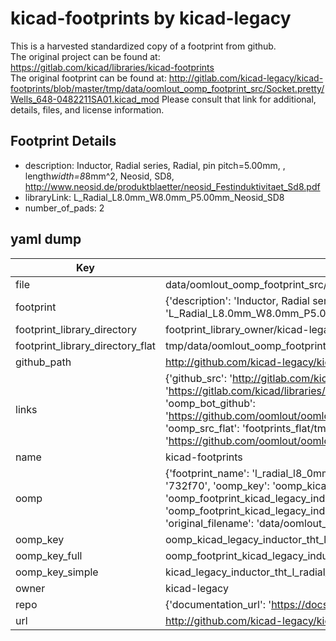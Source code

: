 # kicad-footprints by kicad-legacy  
This is a harvested standardized copy of a footprint from github.  
The original project can be found at:  
https://gitlab.com/kicad/libraries/kicad-footprints  
The original footprint can be found at:
http://gitlab.com/kicad-legacy/kicad-footprints/blob/master/tmp/data/oomlout_oomp_footprint_src/Socket.pretty/Wells_648-0482211SA01.kicad_mod
Please consult that link for additional, details, files, and license information.  
## Footprint Details
* description: Inductor, Radial series, Radial, pin pitch=5.00mm, , length*width=8*8mm^2, Neosid, SD8, http://www.neosid.de/produktblaetter/neosid_Festinduktivitaet_Sd8.pdf  
* libraryLink: L_Radial_L8.0mm_W8.0mm_P5.00mm_Neosid_SD8  
* number_of_pads: 2  
## yaml dump  
| Key | Value |  
| --- | --- |  
| file | data/oomlout_oomp_footprint_src/kicad-footprints/Inductor_THT.pretty/L_Radial_L8.0mm_W8.0mm_P5.00mm_Neosid_SD8.kicad_mod |  
| footprint | {'description': 'Inductor, Radial series, Radial, pin pitch=5.00mm, , length*width=8*8mm^2, Neosid, SD8, http://www.neosid.de/produktblaetter/neosid_Festinduktivitaet_Sd8.pdf', 'libraryLink': 'L_Radial_L8.0mm_W8.0mm_P5.00mm_Neosid_SD8', 'number_of_pads': 2} |  
| footprint_library_directory | footprint_library_owner/kicad-legacy_kicad-footprints |  
| footprint_library_directory_flat | tmp/data/oomlout_oomp_footprint_src/footprints_flat/kicad_legacy_inductor_tht_l_radial_l8_0mm_w8_0mm_p5_00mm_neosid_sd8/working |  
| github_path | http://github.com/kicad-legacy/kicad-footprints/blob/master/tmp/data/oomlout_oomp_footprint_src/Inductor_THT.pretty/L_Radial_L8.0mm_W8.0mm_P5.00mm_Neosid_SD8.kicad_mod |  
| links | {'github_src': 'http://gitlab.com/kicad-legacy/kicad-footprints/blob/master/tmp/data/oomlout_oomp_footprint_src/Socket.pretty/Wells_648-0482211SA01.kicad_mod', 'github_src_repo': 'https://gitlab.com/kicad/libraries/kicad-footprints', 'oomp_bot': 'tmp/data/oomlout_oomp_footprint_src/footprints/kicad_legacy_inductor_tht_l_radial_l8_0mm_w8_0mm_p5_00mm_neosid_sd8/working', 'oomp_bot_github': 'https://github.com/oomlout/oomlout_oomp_footprint_bot/tree/main/tmp/data/oomlout_oomp_footprint_src/footprints/kicad_legacy_inductor_tht_l_radial_l8_0mm_w8_0mm_p5_00mm_neosid_sd8/working', 'oomp_src_flat': 'footprints_flat/tmp/data/oomlout_oomp_footprint_src/footprints_flat/kicad_legacy_inductor_tht_l_radial_l8_0mm_w8_0mm_p5_00mm_neosid_sd8/working', 'oomp_src_flat_github': 'https://github.com/oomlout/oomlout_oomp_footprint_src/tree/main/tmp/data/oomlout_oomp_footprint_src/footprints_flat/kicad_legacy_inductor_tht_l_radial_l8_0mm_w8_0mm_p5_00mm_neosid_sd8/working'} |  
| name | kicad-footprints |  
| oomp | {'footprint_name': 'l_radial_l8_0mm_w8_0mm_p5_00mm_neosid_sd8', 'library_name': 'inductor_tht', 'md5': '732f7073cb382a7b8c496d128f74fcc7', 'md5_10': '732f7073cb', 'md5_5': '732f7', 'md5_6': '732f70', 'oomp_key': 'oomp_kicad_legacy_inductor_tht_l_radial_l8_0mm_w8_0mm_p5_00mm_neosid_sd8', 'oomp_key_extra': 'oomp_footprint_kicad_legacy_inductor_tht_l_radial_l8_0mm_w8_0mm_p5_00mm_neosid_sd8', 'oomp_key_full': 'oomp_footprint_kicad_legacy_inductor_tht_l_radial_l8_0mm_w8_0mm_p5_00mm_neosid_sd8_732f70', 'oomp_key_simple': 'kicad_legacy_inductor_tht_l_radial_l8_0mm_w8_0mm_p5_00mm_neosid_sd8', 'original_filename': 'data/oomlout_oomp_footprint_src/kicad-footprints/Inductor_THT.pretty/L_Radial_L8.0mm_W8.0mm_P5.00mm_Neosid_SD8.kicad_mod', 'owner_name': 'kicad_legacy'} |  
| oomp_key | oomp_kicad_legacy_inductor_tht_l_radial_l8_0mm_w8_0mm_p5_00mm_neosid_sd8 |  
| oomp_key_full | oomp_footprint_kicad_legacy_inductor_tht_l_radial_l8_0mm_w8_0mm_p5_00mm_neosid_sd8 |  
| oomp_key_simple | kicad_legacy_inductor_tht_l_radial_l8_0mm_w8_0mm_p5_00mm_neosid_sd8 |  
| owner | kicad-legacy |  
| repo | {'documentation_url': 'https://docs.github.com/rest/repos/repos#get-a-repository', 'message': 'Not Found'} |  
| url | http://github.com/kicad-legacy/kicad-footprints |  

